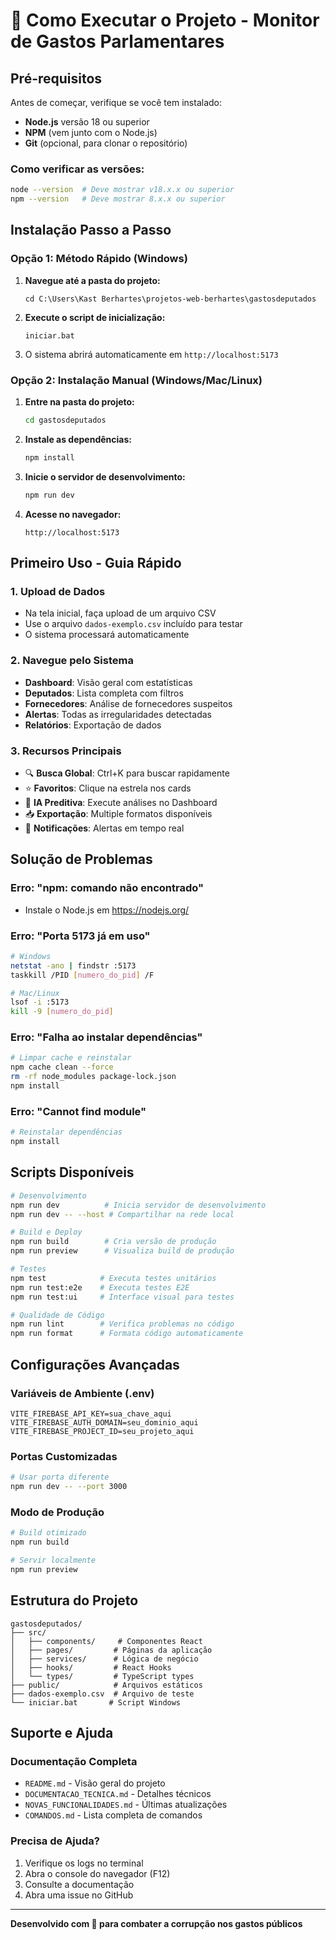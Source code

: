 # 🚀 Como Executar o Projeto - Monitor de Gastos Parlamentares

## Pré-requisitos

Antes de começar, verifique se você tem instalado:

- **Node.js** versão 18 ou superior
- **NPM** (vem junto com o Node.js)
- **Git** (opcional, para clonar o repositório)

### Como verificar as versões:
```bash
node --version  # Deve mostrar v18.x.x ou superior
npm --version   # Deve mostrar 8.x.x ou superior
```

## Instalação Passo a Passo

### Opção 1: Método Rápido (Windows)

1. **Navegue até a pasta do projeto:**
   ```
   cd C:\Users\Kast Berhartes\projetos-web-berhartes\gastosdeputados
   ```

2. **Execute o script de inicialização:**
   ```
   iniciar.bat
   ```

3. O sistema abrirá automaticamente em `http://localhost:5173`

### Opção 2: Instalação Manual (Windows/Mac/Linux)

1. **Entre na pasta do projeto:**
   ```bash
   cd gastosdeputados
   ```

2. **Instale as dependências:**
   ```bash
   npm install
   ```

3. **Inicie o servidor de desenvolvimento:**
   ```bash
   npm run dev
   ```

4. **Acesse no navegador:**
   ```
   http://localhost:5173
   ```

## Primeiro Uso - Guia Rápido

### 1. Upload de Dados
- Na tela inicial, faça upload de um arquivo CSV
- Use o arquivo `dados-exemplo.csv` incluído para testar
- O sistema processará automaticamente

### 2. Navegue pelo Sistema
- **Dashboard**: Visão geral com estatísticas
- **Deputados**: Lista completa com filtros
- **Fornecedores**: Análise de fornecedores suspeitos
- **Alertas**: Todas as irregularidades detectadas
- **Relatórios**: Exportação de dados

### 3. Recursos Principais
- 🔍 **Busca Global**: Ctrl+K para buscar rapidamente
- ⭐ **Favoritos**: Clique na estrela nos cards
- 🤖 **IA Preditiva**: Execute análises no Dashboard
- 📥 **Exportação**: Multiple formatos disponíveis
- 🔔 **Notificações**: Alertas em tempo real

## Solução de Problemas

### Erro: "npm: comando não encontrado"
- Instale o Node.js em https://nodejs.org/

### Erro: "Porta 5173 já em uso"
```bash
# Windows
netstat -ano | findstr :5173
taskkill /PID [numero_do_pid] /F

# Mac/Linux
lsof -i :5173
kill -9 [numero_do_pid]
```

### Erro: "Falha ao instalar dependências"
```bash
# Limpar cache e reinstalar
npm cache clean --force
rm -rf node_modules package-lock.json
npm install
```

### Erro: "Cannot find module"
```bash
# Reinstalar dependências
npm install
```

## Scripts Disponíveis

```bash
# Desenvolvimento
npm run dev          # Inicia servidor de desenvolvimento
npm run dev -- --host # Compartilhar na rede local

# Build e Deploy
npm run build        # Cria versão de produção
npm run preview      # Visualiza build de produção

# Testes
npm test            # Executa testes unitários
npm run test:e2e    # Executa testes E2E
npm run test:ui     # Interface visual para testes

# Qualidade de Código
npm run lint        # Verifica problemas no código
npm run format      # Formata código automaticamente
```

## Configurações Avançadas

### Variáveis de Ambiente (.env)
```env
VITE_FIREBASE_API_KEY=sua_chave_aqui
VITE_FIREBASE_AUTH_DOMAIN=seu_dominio_aqui
VITE_FIREBASE_PROJECT_ID=seu_projeto_aqui
```

### Portas Customizadas
```bash
# Usar porta diferente
npm run dev -- --port 3000
```

### Modo de Produção
```bash
# Build otimizado
npm run build

# Servir localmente
npm run preview
```

## Estrutura do Projeto

```
gastosdeputados/
├── src/
│   ├── components/     # Componentes React
│   ├── pages/         # Páginas da aplicação
│   ├── services/      # Lógica de negócio
│   ├── hooks/         # React Hooks
│   └── types/         # TypeScript types
├── public/            # Arquivos estáticos
├── dados-exemplo.csv  # Arquivo de teste
└── iniciar.bat       # Script Windows
```

## Suporte e Ajuda

### Documentação Completa
- `README.md` - Visão geral do projeto
- `DOCUMENTACAO_TECNICA.md` - Detalhes técnicos
- `NOVAS_FUNCIONALIDADES.md` - Últimas atualizações
- `COMANDOS.md` - Lista completa de comandos

### Precisa de Ajuda?
1. Verifique os logs no terminal
2. Abra o console do navegador (F12)
3. Consulte a documentação
4. Abra uma issue no GitHub

---

**Desenvolvido com 💙 para combater a corrupção nos gastos públicos**
